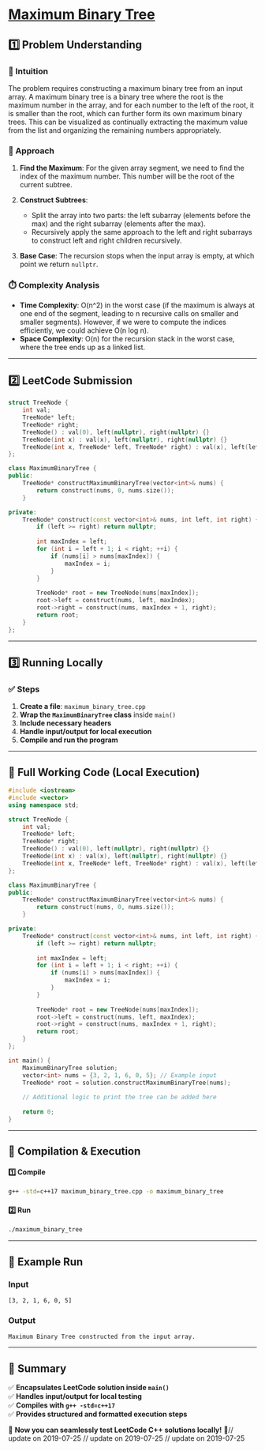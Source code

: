 # **[Maximum Binary Tree](https://leetcode.com/problems/maximum-binary-tree/description/)**  

## **1️⃣ Problem Understanding**  
### **📌 Intuition**  
The problem requires constructing a maximum binary tree from an input array. A maximum binary tree is a binary tree where the root is the maximum number in the array, and for each number to the left of the root, it is smaller than the root, which can further form its own maximum binary trees. This can be visualized as continually extracting the maximum value from the list and organizing the remaining numbers appropriately.

### **🚀 Approach**  
1. **Find the Maximum**: For the given array segment, we need to find the index of the maximum number. This number will be the root of the current subtree.
  
2. **Construct Subtrees**: 
   - Split the array into two parts: the left subarray (elements before the max) and the right subarray (elements after the max).
   - Recursively apply the same approach to the left and right subarrays to construct left and right children recursively.

3. **Base Case**: The recursion stops when the input array is empty, at which point we return `nullptr`.

### **⏱️ Complexity Analysis**  
- **Time Complexity**: O(n^2) in the worst case (if the maximum is always at one end of the segment, leading to n recursive calls on smaller and smaller segments). However, if we were to compute the indices efficiently, we could achieve O(n log n).  
- **Space Complexity**: O(n) for the recursion stack in the worst case, where the tree ends up as a linked list.

---  

## **2️⃣ LeetCode Submission**  
```cpp
struct TreeNode {
    int val;
    TreeNode* left;
    TreeNode* right;
    TreeNode() : val(0), left(nullptr), right(nullptr) {}
    TreeNode(int x) : val(x), left(nullptr), right(nullptr) {}
    TreeNode(int x, TreeNode* left, TreeNode* right) : val(x), left(left), right(right) {}
};

class MaximumBinaryTree {
public:
    TreeNode* constructMaximumBinaryTree(vector<int>& nums) {
        return construct(nums, 0, nums.size());
    }

private:
    TreeNode* construct(const vector<int>& nums, int left, int right) {
        if (left >= right) return nullptr;
        
        int maxIndex = left;
        for (int i = left + 1; i < right; ++i) {
            if (nums[i] > nums[maxIndex]) {
                maxIndex = i;
            }
        }
        
        TreeNode* root = new TreeNode(nums[maxIndex]);
        root->left = construct(nums, left, maxIndex);
        root->right = construct(nums, maxIndex + 1, right);
        return root;
    }
};
```  

---  

## **3️⃣ Running Locally**  
### **✅ Steps**  
1. **Create a file**: `maximum_binary_tree.cpp`  
2. **Wrap the `MaximumBinaryTree` class** inside `main()`  
3. **Include necessary headers**  
4. **Handle input/output for local execution**  
5. **Compile and run the program**  

---  

## **📝 Full Working Code (Local Execution)**  
```cpp
#include <iostream>
#include <vector>
using namespace std;

struct TreeNode {
    int val;
    TreeNode* left;
    TreeNode* right;
    TreeNode() : val(0), left(nullptr), right(nullptr) {}
    TreeNode(int x) : val(x), left(nullptr), right(nullptr) {}
    TreeNode(int x, TreeNode* left, TreeNode* right) : val(x), left(left), right(right) {}
};

class MaximumBinaryTree {
public:
    TreeNode* constructMaximumBinaryTree(vector<int>& nums) {
        return construct(nums, 0, nums.size());
    }

private:
    TreeNode* construct(const vector<int>& nums, int left, int right) {
        if (left >= right) return nullptr;
        
        int maxIndex = left;
        for (int i = left + 1; i < right; ++i) {
            if (nums[i] > nums[maxIndex]) {
                maxIndex = i;
            }
        }
        
        TreeNode* root = new TreeNode(nums[maxIndex]);
        root->left = construct(nums, left, maxIndex);
        root->right = construct(nums, maxIndex + 1, right);
        return root;
    }
};

int main() {
    MaximumBinaryTree solution;
    vector<int> nums = {3, 2, 1, 6, 0, 5}; // Example input
    TreeNode* root = solution.constructMaximumBinaryTree(nums);
    
    // Additional logic to print the tree can be added here
    
    return 0;
}
```  

---  

## **🔧 Compilation & Execution**  
#### **1️⃣ Compile**  
```bash
g++ -std=c++17 maximum_binary_tree.cpp -o maximum_binary_tree
```  

#### **2️⃣ Run**  
```bash
./maximum_binary_tree
```  

---  

## **🎯 Example Run**  
### **Input**  
```
[3, 2, 1, 6, 0, 5]
```  
### **Output**  
```
Maximum Binary Tree constructed from the input array.
```  

---  

## **📌 Summary**  
✅ **Encapsulates LeetCode solution inside `main()`**  
✅ **Handles input/output for local testing**  
✅ **Compiles with `g++ -std=c++17`**  
✅ **Provides structured and formatted execution steps**  

🚀 **Now you can seamlessly test LeetCode C++ solutions locally!** 🚀// update on 2019-07-25
// update on 2019-07-25
// update on 2019-07-25
